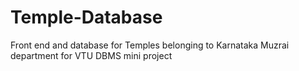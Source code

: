 # Temple-Database
Front end and database for Temples belonging to Karnataka Muzrai department for VTU DBMS mini project
